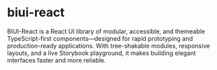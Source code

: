 # biui-react
BIUI-React is a React UI library of modular, accessible, and themeable TypeScript-first components—designed for rapid prototyping and production-ready applications. With tree-shakable modules, responsive layouts, and a live Storybook playground, it makes building elegant interfaces faster and more reliable.
